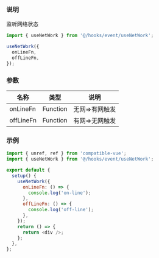 ### 说明

监听网络状态

```js
import { useNetWork } from '@/hooks/event/useNetWork';

useNetWork({
  onLineFn,
  offLineFn,
});
```

### 参数

| 名称      | 类型     | 说明           |
| --------- | -------- | -------------- |
| onLineFn  | Function | 无网=>有网触发 |
| offLineFn | Function | 有网=>无网触发 |

### 示例

```js
import { unref, ref } from 'compatible-vue';
import { useNetWork } from '@/hooks/event/useNetWork';

export default {
  setup() {
    useNetWork({
      onLineFn: () => {
        console.log('on-line');
      },
      offLineFn: () => {
        console.log('off-line');
      },
    });
    return () => {
      return <div />;
    };
  },
};
```
